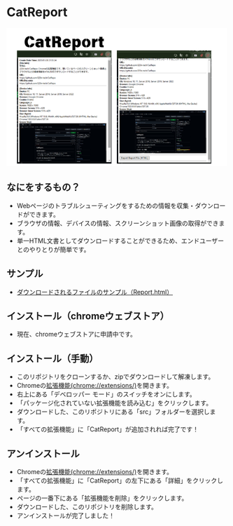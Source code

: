 # CatReport

![ScreenShot](https://raw.githubusercontent.com/223n-tech/CatRepo/refs/heads/develop/1.png)

## なにをするもの？

- Webページのトラブルシューティングをするための情報を収集・ダウンロードができます。
- ブラウザの情報、デバイスの情報、スクリーンショット画像の取得ができます。
- 単一HTML文書としてダウンロードすることができるため、エンドユーザーとのやりとりが簡単です。

## サンプル

- [ダウンロードされるファイルのサンプル（Report.html）](https://223n-tech.github.io/CatRepo/Report.html)

## インストール（chromeウェブストア）

- 現在、chromeウェブストアに申請中です。

## インストール（手動）

- このリポジトリをクローンするか、zipでダウンロードして解凍します。
- Chromeの[拡張機能(chrome://extensions/)](chrome://extensions/)を開きます。
- 右上にある「デベロッパー モード」のスイッチをオンにします。
- 「パッケージ化されていない拡張機能を読み込む」をクリックします。
- ダウンロードした、このリポジトリにある「src」フォルダーを選択します。
- 「すべての拡張機能」に「CatReport」が追加されれば完了です！

## アンインストール

- Chromeの[拡張機能(chrome://extensions/)](chrome://extensions/)を開きます。
- 「すべての拡張機能」に「CatReport」の左下にある「詳細」をクリックします。
- ページの一番下にある「拡張機能を削除」をクリックします。
- ダウンロードした、このリポジトリを削除します。
- アンインストールが完了しました！
